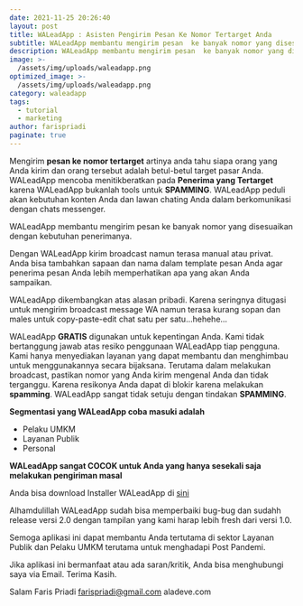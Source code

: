```yaml
---
date: 2021-11-25 20:26:40
layout: post
title: WALeadApp : Asisten Pengirim Pesan Ke Nomor Tertarget Anda
subtitle: WALeadApp membantu mengirim pesan  ke banyak nomor yang disesuaikan dengan kebutuhan penerimanya.
description: WALeadApp membantu mengirim pesan  ke banyak nomor yang disesuaikan dengan kebutuhan penerimanya.
image: >-
  /assets/img/uploads/waleadapp.png
optimized_image: >-
  /assets/img/uploads/waleadapp.png
category: waleadapp
tags:
  - tutorial
  - marketing
author: farispriadi
paginate: true
---
```


Mengirim **pesan ke nomor tertarget** artinya anda tahu siapa orang yang Anda kirim dan orang tersebut adalah betul-betul target pasar Anda. WALeadApp mencoba menitikberatkan pada **Penerima yang Tertarget** karena WALeadApp bukanlah tools untuk **SPAMMING**. WALeadApp  peduli akan kebutuhan konten Anda dan lawan chating Anda dalam berkomunikasi dengan chats messenger.

WALeadApp membantu mengirim pesan ke banyak nomor yang disesuaikan dengan kebutuhan penerimanya.

Dengan WALeadApp kirim broadcast namun terasa manual atau privat. Anda bisa tambahkan sapaan dan nama dalam template pesan Anda agar penerima pesan Anda lebih memperhatikan apa yang akan Anda sampaikan. 

WALeadApp dikembangkan atas alasan pribadi. Karena seringnya ditugasi untuk mengirim broadcast message WA namun terasa kurang sopan dan males untuk copy-paste-edit chat satu per satu...hehehe...

WALeadApp **GRATIS** digunakan untuk kepentingan Anda. Kami tidak bertanggung jawab atas resiko penggunaan WALeadApp tiap pengguna. Kami hanya menyediakan layanan yang dapat membantu dan menghimbau untuk menggunakannya secara bijaksana. Terutama dalam melakukan broadcast, pastikan nomor yang Anda kirim  mengenal Anda dan tidak terganggu. Karena resikonya Anda dapat di blokir karena melakukan **spamming**. WALeadApp sangat tidak setuju dengan tindakan **SPAMMING**.

**Segmentasi yang WALeadApp coba masuki adalah** 
* Pelaku UMKM
* Layanan Publik
* Personal


**WALeadApp sangat COCOK untuk Anda yang hanya sesekali saja melakukan pengiriman masal**

Anda bisa download Installer WALeadApp di <a href="http://aladeve.com/waleadapp">sini</a>

Alhamdulillah WALeadApp sudah bisa memperbaiki bug-bug dan sudahh release versi 2.0 dengan tampilan yang kami harap lebih fresh dari versi 1.0.

Semoga aplikasi ini dapat membantu Anda tertutama di sektor Layanan Publik dan Pelaku UMKM terutama untuk menghadapi Post Pandemi.

Jika aplikasi ini bermanfaat atau ada saran/kritik, Anda bisa menghubungi  saya via Email. Terima Kasih.



Salam 
Faris Priadi
farispriadi@gmail.com
aladeve.com














